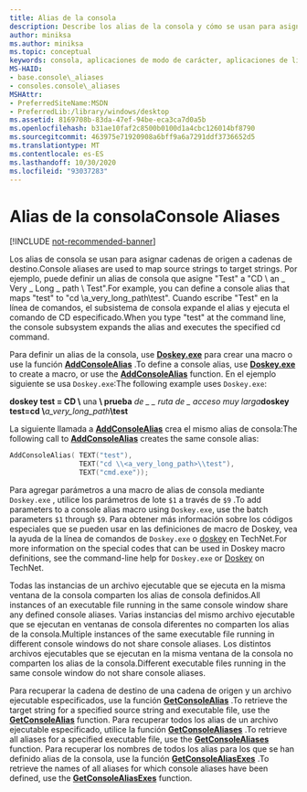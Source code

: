 ```yaml
---
title: Alias de la consola
description: Describe los alias de la consola y cómo se usan para asignar cadenas de origen a cadenas de destino.
author: miniksa
ms.author: miniksa
ms.topic: conceptual
keywords: consola, aplicaciones de modo de carácter, aplicaciones de línea de comandos, aplicaciones de terminal, API de consola
MS-HAID:
- base.console\_aliases
- consoles.console\_aliases
MSHAttr:
- PreferredSiteName:MSDN
- PreferredLib:/library/windows/desktop
ms.assetid: 8169708b-83da-47ef-94be-eca3ca7d0a5b
ms.openlocfilehash: b31ae10faf2c8500b0100d1a4cbc126014bf8790
ms.sourcegitcommit: 463975e71920908a6bff9a6a7291ddf3736652d5
ms.translationtype: MT
ms.contentlocale: es-ES
ms.lasthandoff: 10/30/2020
ms.locfileid: "93037283"
---
```

# <a name="console-aliases"></a><span data-ttu-id="975d7-104">Alias de la consola</span><span class="sxs-lookup"><span data-stu-id="975d7-104">Console Aliases</span></span>

[!INCLUDE [not-recommended-banner](./includes/not-recommended-banner.md)]

<span data-ttu-id="975d7-105">Los alias de consola se usan para asignar cadenas de origen a cadenas de destino.</span><span class="sxs-lookup"><span data-stu-id="975d7-105">Console aliases are used to map source strings to target strings.</span></span> <span data-ttu-id="975d7-106">Por ejemplo, puede definir un alias de consola que asigne "Test" a "CD \\ an \_ Very \_ Long \_ path \\ Test".</span><span class="sxs-lookup"><span data-stu-id="975d7-106">For example, you can define a console alias that maps "test" to "cd \\a\_very\_long\_path\\test".</span></span> <span data-ttu-id="975d7-107">Cuando escribe "Test" en la línea de comandos, el subsistema de consola expande el alias y ejecuta el comando de CD especificado.</span><span class="sxs-lookup"><span data-stu-id="975d7-107">When you type "test" at the command line, the console subsystem expands the alias and executes the specified cd command.</span></span>

<span data-ttu-id="975d7-108">Para definir un alias de la consola, use [**Doskey.exe**](https://docs.microsoft.com/windows-server/administration/windows-commands/doskey) para crear una macro o use la función [**AddConsoleAlias**](addconsolealias.md) .</span><span class="sxs-lookup"><span data-stu-id="975d7-108">To define a console alias, use [**Doskey.exe**](https://docs.microsoft.com/windows-server/administration/windows-commands/doskey) to create a macro, or use the [**AddConsoleAlias**](addconsolealias.md) function.</span></span> <span data-ttu-id="975d7-109">En el ejemplo siguiente se usa `Doskey.exe`:</span><span class="sxs-lookup"><span data-stu-id="975d7-109">The following example uses `Doskey.exe`:</span></span>

<span data-ttu-id="975d7-110">**doskey test = CD \\** una **\\ prueba** <em>de \_ \_ ruta de \_ acceso muy larga</em></span><span class="sxs-lookup"><span data-stu-id="975d7-110">**doskey test=cd \\**<em>a\_very\_long\_path</em>**\\test**</span></span>

<span data-ttu-id="975d7-111">La siguiente llamada a [**AddConsoleAlias**](addconsolealias.md) crea el mismo alias de consola:</span><span class="sxs-lookup"><span data-stu-id="975d7-111">The following call to [**AddConsoleAlias**](addconsolealias.md) creates the same console alias:</span></span>

``` C
AddConsoleAlias( TEXT("test"),
                 TEXT("cd \\<a_very_long_path>\\test"),
                 TEXT("cmd.exe"));
```

<span data-ttu-id="975d7-112">Para agregar parámetros a una macro de alias de consola mediante `Doskey.exe` , utilice los parámetros de lote `$1` a través de `$9` .</span><span class="sxs-lookup"><span data-stu-id="975d7-112">To add parameters to a console alias macro using `Doskey.exe`, use the batch parameters `$1` through `$9`.</span></span> <span data-ttu-id="975d7-113">Para obtener más información sobre los códigos especiales que se pueden usar en las definiciones de macro de Doskey, vea la ayuda de la línea de comandos de `Doskey.exe` o [doskey](https://go.microsoft.com/fwlink/p/?linkid=196265) en TechNet.</span><span class="sxs-lookup"><span data-stu-id="975d7-113">For more information on the special codes that can be used in Doskey macro definitions, see the command-line help for `Doskey.exe` or [Doskey](https://go.microsoft.com/fwlink/p/?linkid=196265) on TechNet.</span></span>

<span data-ttu-id="975d7-114">Todas las instancias de un archivo ejecutable que se ejecuta en la misma ventana de la consola comparten los alias de consola definidos.</span><span class="sxs-lookup"><span data-stu-id="975d7-114">All instances of an executable file running in the same console window share any defined console aliases.</span></span> <span data-ttu-id="975d7-115">Varias instancias del mismo archivo ejecutable que se ejecutan en ventanas de consola diferentes no comparten los alias de la consola.</span><span class="sxs-lookup"><span data-stu-id="975d7-115">Multiple instances of the same executable file running in different console windows do not share console aliases.</span></span> <span data-ttu-id="975d7-116">Los distintos archivos ejecutables que se ejecutan en la misma ventana de la consola no comparten los alias de la consola.</span><span class="sxs-lookup"><span data-stu-id="975d7-116">Different executable files running in the same console window do not share console aliases.</span></span>

<span data-ttu-id="975d7-117">Para recuperar la cadena de destino de una cadena de origen y un archivo ejecutable especificados, use la función [**GetConsoleAlias**](getconsolealias.md) .</span><span class="sxs-lookup"><span data-stu-id="975d7-117">To retrieve the target string for a specified source string and executable file, use the [**GetConsoleAlias**](getconsolealias.md) function.</span></span> <span data-ttu-id="975d7-118">Para recuperar todos los alias de un archivo ejecutable especificado, utilice la función [**GetConsoleAliases**](getconsolealiases.md) .</span><span class="sxs-lookup"><span data-stu-id="975d7-118">To retrieve all aliases for a specified executable file, use the [**GetConsoleAliases**](getconsolealiases.md) function.</span></span> <span data-ttu-id="975d7-119">Para recuperar los nombres de todos los alias para los que se han definido alias de la consola, use la función [**GetConsoleAliasExes**](getconsolealiasexes.md) .</span><span class="sxs-lookup"><span data-stu-id="975d7-119">To retrieve the names of all aliases for which console aliases have been defined, use the [**GetConsoleAliasExes**](getconsolealiasexes.md) function.</span></span>
